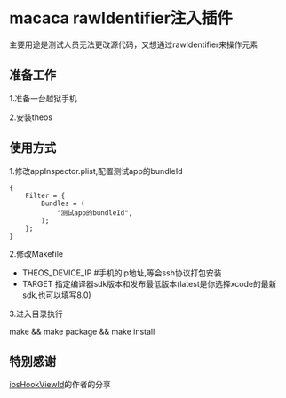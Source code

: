 # macaca rawIdentifier注入插件

主要用途是测试人员无法更改源代码，又想通过rawIdentifier来操作元素

## 准备工作

1.准备一台越狱手机

2.安装theos

## 使用方式

1.修改appInspector.plist,配置测试app的bundleId

```
{
	Filter = {
		Bundles = (
			"测试app的bundleId",
		);
	};
}
```

2.修改Makefile

- THEOS_DEVICE_IP  #手机的ip地址,等会ssh协议打包安装
- TARGET 指定编译器sdk版本和发布最低版本(latest是你选择xcode的最新sdk,也可以填写8.0)

3.进入目录执行

make && make package && make install


## 特别感谢
[iosHookViewId](https://github.com/Yinxl/iosHookViewId)的作者的分享

